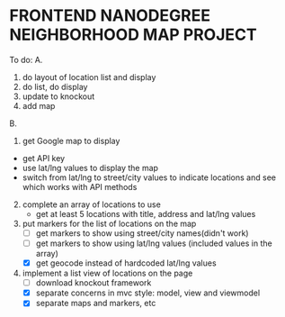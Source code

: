 # FRONTEND NANODEGREE NEIGHBORHOOD MAP PROJECT

To do:
A.
1. do layout of location list and display
2. do list, do display
3. update to knockout
4. add map

B.
1. get Google map to display
  -	get API key
  -	use lat/lng values to display the map
  -	switch from lat/lng to street/city values to indicate locations
	  and see which works with API methods
2. complete an array of locations to use
	-	get at least 5 locations with title, address and lat/lng values
3. put markers for the list of locations on the map
	-	[ ] get markers to show using street/city names(didn't work)
	-	[ ] get markers to show using lat/lng values (included values in the array)
	- [X]	get geocode instead of hardcoded lat/lng values
4. implement a list view of locations on the page
	-	[ ]	download knockout framework
	-	[X]	separate concerns in mvc style: model, view and viewmodel
	-	[X]	separate maps and markers, etc
